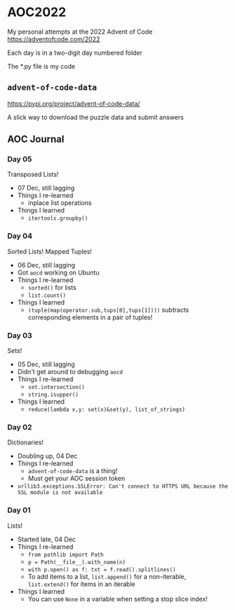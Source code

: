 # AOC2022

My personal attempts at the 2022 Advent of Code <https://adventofcode.com/2022>

Each day is in a two-digit day numbered folder

The *.py file is my code

## `advent-of-code-data`

<https://pypi.org/project/advent-of-code-data/>

A slick way to download the puzzle data and submit answers

## AOC Journal

### Day 05

Transposed Lists!

- 07 Dec, still lagging
- Things I re-learned
  - inplace list operations
- Things I learned
  - `itertools.groupby()`

### Day 04

Sorted Lists! Mapped Tuples!

- 06 Dec, still lagging
- Got `aocd` working on Ubuntu
- Things I re-learned
  - `sorted()` for lists
  - `list.count()`
- Things I learned
  - `(tuple(map(operator.sub,tups[0],tups[1])))` subtracts corresponding elements in a pair of tuples! 

### Day 03

Sets!

- 05 Dec, still lagging
- Didn't get around to debugging `aocd`
- Things I re-learned
  - `set.intersection()`
  - `string.isupper()`
- Things I learned
  - `reduce(lambda x,y: set(x)&set(y), list_of_strings)`

### Day 02

Dictionaries!

- Doubling up, 04 Dec
- Things I re-learned
  - `advent-of-code-data` is a thing!
  - Must get your AOC session token
- `urllib3.exceptions.SSLError: Can't connect to HTTPS URL because the SSL module is not available`

### Day 01

Lists!

- Started late, 04 Dec
- Things I re-learned
  - `from pathlib import Path`
  - `p = Path(__file__).with_name(n)`
  - `with p.open() as f: txt = f.read().splitlines()`
  - To add items to a list, `list.append()` for a non-iterable, `list.extend()` for items in an iterable
- Things I learned
  - You can use `None` in a variable when setting a stop slice index!

